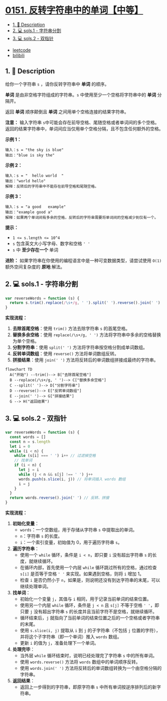 # [0151. 反转字符串中的单词【中等】](https://github.com/Tdahuyou/leetcode/tree/main/0151.%20%E5%8F%8D%E8%BD%AC%E5%AD%97%E7%AC%A6%E4%B8%B2%E4%B8%AD%E7%9A%84%E5%8D%95%E8%AF%8D%E3%80%90%E4%B8%AD%E7%AD%89%E3%80%91)

<!-- region:toc -->
- [1. 📝 Description](#1--description-28)
- [2. 💻 sols.1 - 字符串分割](#2--sols1---字符串分割)
- [3. 💻 sols.2 - 双指针](#3--sols2---双指针-1)
<!-- endregion:toc -->
- [leetcode](https://leetcode.cn/problems/reverse-words-in-a-string)
- [bilibili](https://www.bilibili.com/video/BV1DivNejEb1/)


## 1. 📝 Description

给你一个字符串 `s` ，请你反转字符串中 **单词** 的顺序。

**单词** 是由非空格字符组成的字符串。`s` 中使用至少一个空格将字符串中的 **单词** 分隔开。

返回 **单词** 顺序颠倒且 **单词** 之间用单个空格连接的结果字符串。

**注意：** 输入字符串 `s`中可能会存在前导空格、尾随空格或者单词间的多个空格。返回的结果字符串中，单词间应当仅用单个空格分隔，且不包含任何额外的空格。

**示例 1：**
```
输入：s = "the sky is blue"
输出："blue is sky the"
```

**示例 2：**
```
输入：s = "  hello world  "
输出："world hello"
解释：反转后的字符串中不能存在前导空格和尾随空格。
```

**示例 3：**
```
输入：s = "a good   example"
输出："example good a"
解释：如果两个单词间有多余的空格，反转后的字符串需要将单词间的空格减少到仅有一个。  
```

**提示：**

- `1 <= s.length <= 10^4`
- `s` 包含英文大小写字母、数字和空格 `' '`
- `s` 中 **至少存在一个** 单词

**进阶：** 如果字符串在你使用的编程语言中是一种可变数据类型，请尝试使用 `O(1)` 额外空间复杂度的 **原地** 解法。

## 2. 💻 sols.1 - 字符串分割

```js
var reverseWords = function (s) {
  return s.trim().replace(/\s+/g, ' ').split(' ').reverse().join(' ')
}
```

**实现流程：**

1. **去除首尾空格**：使用 `trim()` 方法去除字符串 `s` 的首尾空格。
2. **替换多余空格**：使用 `replace(/\s+/g, ' ')` 方法将字符串中多余的空格替换为单个空格。
3. **分割字符串**：使用 `split(' ')` 方法将字符串按空格分割成单词数组。
4. **反转单词数组**：使用 `reverse()` 方法将单词数组反转。
5. **拼接结果**：使用 `join(' ')` 方法将反转后的单词数组拼接成最终的字符串。

```mermaid
flowchart TD
  A("开始") --trim()--> B["去除首尾空格"]
  B --replace(/\s+/g, ' ')--> C["替换多余空格"]
  C --split(' ')--> D["分割字符串"]
  D --reverse()--> E["反转单词数组"]
  E --join(' ')--> G["拼接结果"]
  G --> H("返回结果")
```

## 3. 💻 sols.2 - 双指针

```js
var reverseWords = function (s) {
  const words = []
  const n = s.length
  let i = 0
  while (i < n) {
    while (s[i] === ' ') i++ // 过滤掉空格
    // 找单词
    if (i < n) {
      let j = i
      while (j < n && s[j] !== ' ') j++
      words.push(s.slice(i, j)) // 将单词插入 words 数组
      i = j
    }
  }
  return words.reverse().join(' ') // 反转、拼接
}
```

**实现流程：**

1. **初始化变量**：
   - `words`：一个空数组，用于存储从字符串 `s` 中提取出的单词。
   - `n`：字符串 `s` 的长度。
   - `i`：一个索引变量，初始值为 0，用于遍历字符串 `s`。
2. **遍历字符串**：
   - 使用一个 `while` 循环，条件是 `i < n`，即只要 `i` 没有超出字符串 `s` 的长度，就继续循环。
   - 在循环内部，首先使用一个内层 `while` 循环跳过所有的空格，通过检查 `s[i]` 是否等于空格 `' '` 来实现。如果遇到空格，则将 `i` 增加 1。
   - 检查 `i` 是否仍然小于 `n`，如果是，则说明还没有到达字符串的末尾，可以继续处理单词。
3. **找单词**：
   - 初始化一个变量 `j`，其值与 `i` 相同，用于记录当前单词的结束位置。
   - 使用另一个内层 `while` 循环，条件是 `j < n` 且 `s[j]` 不等于空格 `' '`，即只要 `j` 没有超出字符串 `s` 的长度并且当前字符不是空格，就继续循环。
   - 循环结束后，`j` 就指向了当前单词的结束位置之后的一个空格或者字符串的末尾。
   - 使用 `s.slice(i, j)` 提取从 `i` 到 `j` 的子字符串（不包括 `j` 位置的字符），并将这个子字符串（即一个单词）推入 `words` 数组。
   - 更新 `i` 的值为 `j`，准备处理下一个单词。
4. **处理完毕**：
   - 当外层 `while` 循环结束时，说明已经处理完了字符串 `s` 中的所有单词。
   - 使用 `words.reverse()` 方法将 `words` 数组中的单词顺序反转。
   - 使用 `words.join(' ')` 方法将反转后的单词数组转换为一个由空格分隔的字符串。
5. **返回结果**：
   - 返回上一步得到的字符串，即原字符串 `s` 中所有单词按逆序排列后的新字符串。








